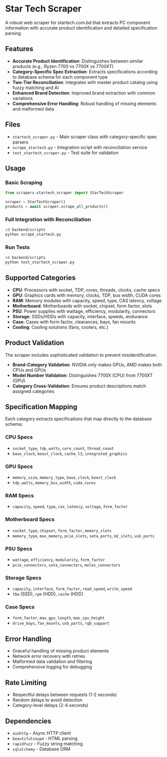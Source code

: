 # Star Tech Scraper

A robust web scraper for startech.com.bd that extracts PC component information with accurate product identification and detailed specification parsing.

## Features

- **Accurate Product Identification**: Distinguishes between similar products (e.g., Ryzen 7700 vs 7700X vs 7700XT)
- **Category-Specific Spec Extraction**: Extracts specifications according to database schema for each component type
- **Two-Tier Reconciliation**: Integrates with master product catalog using fuzzy matching and AI
- **Enhanced Brand Detection**: Improved brand extraction with common variations
- **Comprehensive Error Handling**: Robust handling of missing elements and malformed data

## Files

- `startech_scraper.py` - Main scraper class with category-specific spec parsers
- `scrape_startech.py` - Integration script with reconciliation service
- `test_startech_scraper.py` - Test suite for validation

## Usage

### Basic Scraping

```python
from scrapers.startech_scraper import StarTechScraper

scraper = StarTechScraper()
products = await scraper.scrape_all_products()
```

### Full Integration with Reconciliation

```bash
cd backend/scripts
python scrape_startech.py
```

### Run Tests

```bash
cd backend/scripts
python test_startech_scraper.py
```

## Supported Categories

- **CPU**: Processors with socket, TDP, cores, threads, clocks, cache specs
- **GPU**: Graphics cards with memory, clocks, TDP, bus width, CUDA cores
- **RAM**: Memory modules with capacity, speed, type, CAS latency, voltage
- **Motherboard**: Motherboards with socket, chipset, form factor, slots
- **PSU**: Power supplies with wattage, efficiency, modularity, connectors
- **Storage**: SSDs/HDDs with capacity, interface, speeds, endurance
- **Case**: Cases with form factor, clearances, bays, fan mounts
- **Cooling**: Cooling solutions (fans, coolers, etc.)

## Product Validation

The scraper includes sophisticated validation to prevent misidentification:

- **Brand-Category Validation**: NVIDIA only makes GPUs, AMD makes both CPUs and GPUs
- **Model Number Validation**: Distinguishes 7700X (CPU) from 7700XT (GPU)
- **Category Cross-Validation**: Ensures product descriptions match assigned categories

## Specification Mapping

Each category extracts specifications that map directly to the database schema:

### CPU Specs
- `socket_type`, `tdp_watts`, `core_count`, `thread_count`
- `base_clock`, `boost_clock`, `cache_l3`, `integrated_graphics`

### GPU Specs
- `memory_size`, `memory_type`, `base_clock`, `boost_clock`
- `tdp_watts`, `memory_bus_width`, `cuda_cores`

### RAM Specs
- `capacity`, `speed`, `type`, `cas_latency`, `voltage`, `form_factor`

### Motherboard Specs
- `socket_type`, `chipset`, `form_factor`, `memory_slots`
- `memory_type`, `max_memory`, `pcie_slots`, `sata_ports`, `m2_slots`, `usb_ports`

### PSU Specs
- `wattage`, `efficiency`, `modularity`, `form_factor`
- `pcie_connectors`, `sata_connectors`, `molex_connectors`

### Storage Specs
- `capacity`, `interface`, `form_factor`, `read_speed`, `write_speed`
- `tbw` (SSD), `rpm` (HDD), `cache` (HDD)

### Case Specs
- `form_factor`, `max_gpu_length`, `max_cpu_height`
- `drive_bays`, `fan_mounts`, `usb_ports`, `rgb_support`

## Error Handling

- Graceful handling of missing product elements
- Network error recovery with retries
- Malformed data validation and filtering
- Comprehensive logging for debugging

## Rate Limiting

- Respectful delays between requests (1-2 seconds)
- Random delays to avoid detection
- Category-level delays (2-4 seconds)

## Dependencies

- `aiohttp` - Async HTTP client
- `beautifulsoup4` - HTML parsing
- `rapidfuzz` - Fuzzy string matching
- `sqlalchemy` - Database ORM

